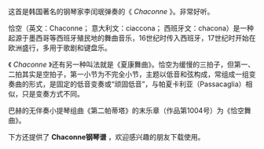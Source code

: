 

这首是韩国著名的钢琴家李闰珉弹奏的《 _Chaconne_ 》。非常好听。  
  
恰空（英文：Chaconne； 意大利文：ciaccona；
西班牙文：chacona）是一种起源于墨西哥等西班牙殖民地的舞曲音乐，16世纪时传入西班牙，17世纪时开始在欧洲盛行，多用于歌剧和键盘乐。  
  
《 _Chaconne_
》还有另一种叫法就是《夏康舞曲》。恰空为缓慢的三拍子，但第一、二拍其实是空拍子，第一小节为不完全小节，主题以低音和弦构成，常组成一组变奏曲的形式，是固定的低音变奏或“顽固低音”，与帕夏卡利亚（Passacaglia）相似，只是变奏方式不同。  
  
巴赫的无伴奏小提琴组曲《第二帕蒂塔》的末乐章（作品第1004号）为《恰空舞曲》。  
  
下方还提供了 **Chaconne钢琴谱** ，欢迎感兴趣的朋友下载使用。

